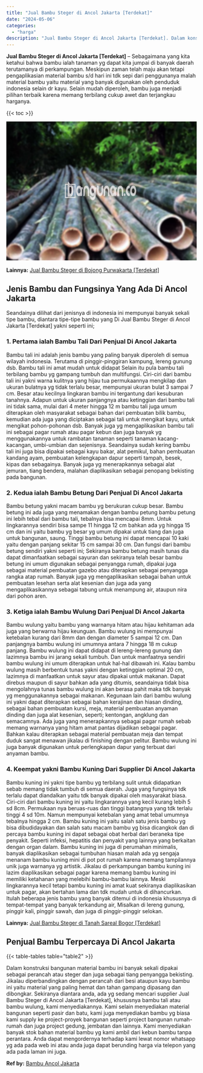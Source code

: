 ```yaml
---
title: "Jual Bambu Steger di Ancol Jakarta [Terdekat]"
date: "2024-05-06"
categories: 
  - "harga"
description: "Jual Bambu Steger di Ancol Jakarta [Terdekat]. Dalam konstruksi bangunan material bambu ini banyak sekali dipakai sebagai perancah atau steger dan juga sebag..."
---
```


**Jual Bambu Steger di Ancol Jakarta \[Terdekat\]** – Sebagaimana yang kita ketahui bahwa bambu ialah tanaman yg dapat kita jumpai di banyak daerah terutamanya di perkampungan. Meskipun zaman telah maju akan tetapi pengaplikasian material bambu s/d hari ini tdk sepi dari penggunanya malah material bambu yaitu material yang banyak digunakan oleh penduduk indonesia selain dr kayu. Selain mudah diperoleh, bambu juga menjadi pilihan terbaik karena memang terbilang cukup awet dan terjangkau harganya.

{{< toc >}}

![Jual Bambu Steger di Ancol Jakarta [Terdekat]](/images/jual-bambu-tali-22.png)

**Lainnya:** [Jual Bambu Steger di Bojong Purwakarta \[Terdekat\]](https://bambu.bangunan.co/jual-bambu-steger-di-bojong-purwakarta-terdekat/)

## Jenis Bambu dan Fungsinya Yang Ada Di Ancol Jakarta

Seandainya dilihat dari jenisnya di indonesia ini mempunyai banyak sekali tipe bambu, diantara tipe-tipe bambu yang Di Jual Bambu Steger di Ancol Jakarta \[Terdekat\] yakni seperti ini;

### 1\. Pertama ialah Bambu Tali Dari Penjual Di Ancol Jakarta

Bambu tali ini adalah jenis bambu yang paling banyak diperoleh di semua wilayah indonesia. Terutama di pinggir-pinggiran kampung, lereng gunung dsb. Bambu tali ini amat mudah untuk didapat Selain itu pula bambu tali terbilang bambu yg gampang tumbuh dan multifungsi. Ciri-ciri dari bambu tali ini yakni warna kulitnya yang hijau tua permukaannya mengkilap dan ukuran bulatnya yg tidak terlalu besar, mempunyai ukuran bulat 3 sampai 7 cm. Besar atau kecilnya lingkaran bambu ini tergantung dari kesuburan tanahnya. Adapun untuk ukuran panjangnya atau ketinggian dari bambu tali ini tidak sama, mulai dari 4 meter hingga 12 m bambu tali juga umum diterapkan oleh masyarakat sebagai bahan dari pembuatan bilik bambu, kemudian ada juga yang diciptakan sebagai tali untuk mengikat kayu, untuk mengikat pohon-pohonan dsb. Banyak juga yg mengaplikasikan bambu tali ini sebagai pagar rumah atau pagar kebun dan juga banyak yg menggunakannya untuk rambatan tanaman seperti tanaman kacang-kacangan, umbi-umbian dan sejenisnya. Seandainya sudah kering bambu tali ini juga bisa dipakai sebagai kayu bakar, alat pemikul, bahan pembuatan kandang ayam, pembuatan kelengkapan dapur seperti tampah, besek, kipas dan sebagainya. Banyak juga yg menerapkannya sebagai alat jemuran, tiang bendera, malahan diaplikasikan sebagai penopang bekisting pada bangunan.

### 2\. Kedua ialah Bambu Betung Dari Penjual Di Ancol Jakarta

Bambu betung yakni macam bambu yg berukuran cukup besar. Bambu betung ini ada juga yang menamakan dengan bambu petung bambu petung ini lebih tebal dari bambu tali, tebalnya bisa mencapai 8mm. Untuk lingkarannya sendiri bisa sampe 11 hingga 12 cm bahkan ada yg hingga 15 cm dan ini yaitu bambu yg besar yg umum dipakai untuk tiang dan juga untuk bangunan, saung. Tinggi bambu betung ini dapat mencapai 10 kaki yaitu dengan panjang sekitar 15 cm sampai 30 cm. Dan fungsi dari bambu betung sendiri yakni seperti ini; Sekiranya bambu betung masih tunas dia dapat dimanfaatkan sebagai sayuran dan sekiranya telah besar bambu betung ini umum digunakan sebagai penyangga rumah, dipakai juga sebagai material pembuatan gazebo atau diterapkan sebagai penyangga rangka atap rumah. Banyak juga yg mengaplikasikan sebagai bahan untuk pembuatan lesehan serta alat kesenian dan juga ada yang mengaplikasikannya sebagai tabung untuk menampung air, ataupun nira dari pohon aren.

### 3\. Ketiga ialah Bambu Wulung Dari Penjual Di Ancol Jakarta

Bambu wulung yaitu bambu yang warnanya hitam atau hijau kehitaman ada juga yang berwarna hijau keunguan. Bambu wulung ini mempunyai ketebalan kurang dari 8mm dan dengan diameter 5 sampai 12 cm. Dan panjangnya bambu wulung ini umumnya antara 7 hingga 18 m cukup panjang. Bambu wulung ini dapat didapat di lereng-lereng gunung dan lazimnya bambu ini jarang sekali tumbuh. Dan untuk manfaatnya sendiri bambu wulung ini umum diterapkan untuk hal-hal dibawah ini. Kalau bambu wulung masih berbentuk tunas yakni dengan ketinggian optimal 20 cm, lazimnya di manfaatkan untuk sayur atau dipakai untuk makanan. Dapat direbus maupun di sayur bahkan ada yang ditumis, seandainya tidak bisa mengolahnya tunas bambu wulung ini akan berasa pahit maka tdk banyak yg menggunakannya sebagai makanan. Kegunaan lain dari bambu wulung ini yakni dapat diterapkan sebagai bahan kerajinan dan hiasan dinding, sebagai bahan pembuatan kursi, meja, material pembuatan anyaman dinding dan juga alat kesenian, seperti; kentongan, angklung dan semacamnya. Ada juga yang menerapkannya sebagai pagar rumah sebab memang warnanya yang hitam amat pantas dijadikan sebagai pagar. Bahkan kalau diterapkan sebagai material pembuatan meja dan tempat duduk sangat menawan jikalau di finishing dengan pelitur. Bambu wulung ini juga banyak digunakan untuk perlengkapan dapur yang terbuat dari anyaman bambu.

### 4\. Keempat yakni Bambu Kuning Dari Supplier Di Ancol Jakarta

Bambu kuning ini yakni tipe bambu yg terbilang sulit untuk didapatkan sebab memang tidak tumbuh di semua daerah. Juga yang fungsinya tdk terlalu dapat diandalkan yaitu tdk banyak dipakai oleh masyarakat biasa. Ciri-ciri dari bambu kuning ini yaitu lingkarannya yang kecil kurang lebih 5 sd 8cm. Permukaan nya beruas-ruas dan tinggi batangnya yang tdk terlalu tinggi 4 sd 10m. Namun mempunyai ketebalan yang amat tebal umumnya tebalnya hingga 2 cm. Bambu kuning ini yaitu salah satu jenis bambu yg bisa dibudidayakan dan salah satu macam bambu yg bisa dicangkok dan di percaya bambu kuning ini dapat sebagai obat herbal dari beraneka tipe penyakit. Seperti infeksi, hepatitis dan penyakit yang lainnya yang berkaitan dengan organ dalam. Bambu kuning ini juga di perumahan minimalis, banyak diaplikasikan sebagai tumbuhan hiasan malah ada yg sengaja menanam bambu kuning mini di pot pot rumah karena memang tampilannya unik juga warnanya yg artistik. Jikalau di perkampungan bambu kuning ini lazim diaplikasikan sebagai pagar karena memang bambu kuning ini memiliki ketahanan yang melebihi bambu-bambu lainnya. Meski lingkarannya kecil tetapi bambu kuning ini amat kuat sekiranya diaplikasikan untuk pagar, akan bertahan lama dan tdk mudah untuk di dihancurkan. Itulah beberapa jenis bambu yang banyak ditemui di indonesia khususnya di tempat-tempat yang banyak terkandung air, Misalkan di lereng gunung, pinggir kali, pinggir sawah, dan juga di pinggir-pinggir selokan.

**Lainnya:** [Jual Bambu Steger di Tanah Sareal Bogor \[Terdekat\]](https://bambu.bangunan.co/jual-bambu-steger-di-tanah-sareal-bogor-terdekat/)

## Penjual Bambu Terpercaya Di Ancol Jakarta

{{< table-tables table="table2" >}}

Dalam konstruksi bangunan material bambu ini banyak sekali dipakai sebagai perancah atau steger dan juga sebagai tiang penyangga bekisting. Jikalau diperbandingkan dengan perancah dari besi ataupun kayu bambu ini yaitu material yang paling hemat dan tahan gampang dipasang dan dibongkar. Sekiranya diantara anda, ada yg sedang mencari supplier Jual Bambu Steger di Ancol Jakarta \[Terdekat\], khususnya bambu tali atau bambu wulung, kami menyediakannya. Kami selain menyediakan material bangunan seperti pasir dan batu, kami juga menyediakan bambu yg biasa kami supply ke project-proyek bangunan seperti project bangunan rumah-rumah dan juga project gedung, jembatan dan lainnya. Kami menyediakan banyak stok bahan material bambu yg kami ambil dari kebun bambu tanpa perantara. Anda dapat mengordernya terhadap kami lewat nomor whatsapp yg ada pada web ini atau anda juga dapat berunding harga via telepon yang ada pada laman ini juga.

**Ref by:** [Bambu Ancol Jakarta](https://id.wikipedia.org/wiki/Bambu)
